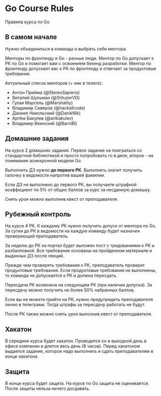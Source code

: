 # Go Course Rules
Правила курса по Go

## В самом начале

Нужно объединиться в команды и выбрать себе ментора. 

Менторы по фронтенду и Go - разные люди. 
Ментор по Go допускает к РК по Go и помогает вам с освоением бекенд разработки.
Ментор по фронтенду допускает вас к РК по фронтенду и отвечает за продуктовые требования.

Актуальный список менторов (+ ник в телеге):
- Антон Прийма (@StereoSapiens)
- Виталий Шульман (@ShtuzerVD)
- Гулая Марсель (@Marshality)
- Владимир Северов (@hackallcode)
- Даниил Никольский (@DanikNik)
- Артём Бакулев (@artbakulev)
- Владимир Веинский (@BarniBl)

## Домашние задания

На курсе 2 домашних задания. Первое задание на поиграться со стандартной библиотекой и просто попробовать го в деле, второе - на понимание асинхронной модели Go.

Выполнить ДЗ нужно **до первого РК**. Выполнить значит получить галочку в ведомости напротив вашей фамилии.

Если ДЗ не выполнено до первого РК, вы получаете штрафной коэффициент по 5% от общих баллов за курс за несданную домашку.

Снять урон можно выполнив квест от преподавателя.

## Рубежный контроль

На курсе 4 РК. К каждому РК нужно получить допуск от ментора по Go. За сутки до РК в ведомости на каждую команду будет назначен проверяющий преподаватель.

За неделю до РК на портал будет выложен пост с тредованиями к РК и разбалловкой. Все требования основаны на пройденном материале и выданных ДЗ после лекций.

Прежде чем проверять требования к РК, преподаватель проверит продуктовые требования. Если продуктовые требования не выполнены, то команда не допускается к РК и должна пересдать.

Пересдача РК возможна на следующем РК (при наличии допуска). За пересдачу можно получить не более 50% набранных баллов.

Если вы не можете прийти на РК, нужно предупредить преподавателя лично в телеграме. Тогда штрафы за пересдачу работать не будут.

После РК также можно снять урон выполнив квест от преподавателя.

## Хакатон

В середине курса будет хакатон. Проводится он в выходной день в офисе компании и длится весь день (8 часов). Перед хакатоном выдается задание, которое надо выполнить и сдать преподавателям в конце хакатона.

## Защита

В конце курса будет защита. На курсе по Go защита не оценивается. После защиты нельза ничего досдавать.
